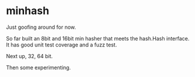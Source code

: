 # minhash

Just goofing around for now.

So far built an 8bit and 16bit min hasher that meets the hash.Hash interface. It has good unit test coverage and a fuzz test.

Next up, 32, 64 bit.

Then some experimenting.
